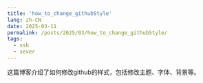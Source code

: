 ```yaml
---
title: 'how_to_change_githubStyle'
lang: zh-CN
date: 2025-03-11
permalink: /posts/2025/03/how_to_change_githubStyle/
tags:
  - ssh
  - sever
---
```

这篇博客介绍了如何修改github的样式，包括修改主题、字体、背景等。

